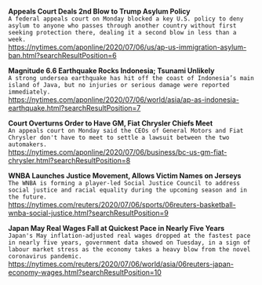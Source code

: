 **Appeals Court Deals 2nd Blow to Trump Asylum Policy**\
`A federal appeals court on Monday blocked a key U.S. policy to deny asylum to anyone who passes through another country without first seeking protection there, dealing it a second blow in less than a week.`\
https://nytimes.com/aponline/2020/07/06/us/ap-us-immigration-asylum-ban.html?searchResultPosition=6

**Magnitude 6.6 Earthquake Rocks Indonesia; Tsunami Unlikely**\
`A strong undersea earthquake has hit off the coast of Indonesia’s main island of Java, but no injuries or serious damage were reported immediately.`\
https://nytimes.com/aponline/2020/07/06/world/asia/ap-as-indonesia-earthquake.html?searchResultPosition=7

**Court Overturns Order to Have GM, Fiat Chrysler Chiefs Meet**\
`An appeals court on Monday said the CEOs of General Motors and Fiat Chrysler don't have to meet to settle a lawsuit between the two automakers.`\
https://nytimes.com/aponline/2020/07/06/business/bc-us-gm-fiat-chrysler.html?searchResultPosition=8

**WNBA Launches Justice Movement, Allows Victim Names on Jerseys**\
`The WNBA is forming a player-led Social Justice Council to address social justice and racial equality during the upcoming season and in the future.`\
https://nytimes.com/reuters/2020/07/06/sports/06reuters-basketball-wnba-social-justice.html?searchResultPosition=9

**Japan May Real Wages Fall at Quickest Pace in Nearly Five Years**\
`Japan's May inflation-adjusted real wages dropped at the fastest pace in nearly five years, government data showed on Tuesday, in a sign of labour market stress as the economy takes a heavy blow from the novel coronavirus pandemic.`\
https://nytimes.com/reuters/2020/07/06/world/asia/06reuters-japan-economy-wages.html?searchResultPosition=10

